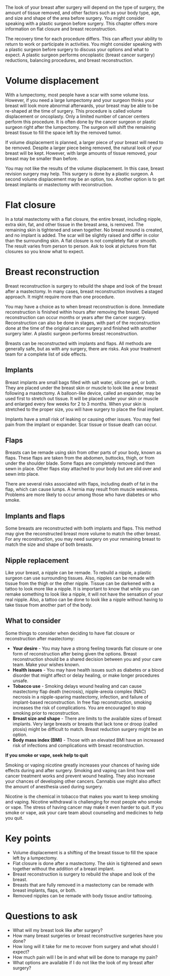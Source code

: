 The look of your breast after surgery will depend on the type of surgery, the amount of tissue removed, and other factors such as your body type, age, and size and shape of the area before surgery. You might consider speaking with a plastic surgeon before surgery. This chapter offers more information on flat closure and breast reconstruction.

The recovery time for each procedure differs. This can affect your ability to return to work or participate in activities. You might consider speaking with a plastic surgeon before surgery to discuss your options and what to expect. A plastic surgeon performs oncoplastic (breast cancer surgery) reductions, balancing procedures, and breast reconstruction.

# Volume displacement
With a lumpectomy, most people have a scar with some volume loss. However, if you need a large lumpectomy and your surgeon thinks your breast will look more abnormal afterwards, your breast may be able to be re-shaped at the time of surgery. This procedure is called volume displacement or oncoplasty. Only a limited number of cancer centers perform this procedure. It is often done by the cancer surgeon or plastic surgeon right after the lumpectomy. The surgeon will shift the remaining breast tissue to fill the space left by the removed tumor.

If volume displacement is planned, a larger piece of your breast will need to be removed. Despite a larger piece being removed, the natural look of your breast will be kept. However, with large amounts of tissue removed, your breast may be smaller than before.

You may not like the results of the volume displacement. In this case, breast revision surgery may help. This surgery is done by a plastic surgeon. A second volume displacement may be an option, too. Another option is to get breast implants or mastectomy with reconstruction.

# Flat closure
In a total mastectomy with a flat closure, the entire breast, including nipple, extra skin, fat, and other tissue in the breast area, is removed. The remaining skin is tightened and sewn together. No breast mound is created, and no implant is added. The scar will be slightly raised and differ in color than the surrounding skin. A flat closure is not completely flat or smooth. The result varies from person to person. Ask to look at pictures from flat closures so you know what to expect.

# Breast reconstruction
Breast reconstruction is surgery to rebuild the shape and look of the breast after a mastectomy. In many cases, breast reconstruction involves a staged approach. It might require more than one procedure.

You may have a choice as to when breast reconstruction is done. Immediate reconstruction is finished within hours after removing the breast. Delayed reconstruction can occur months or years after the cancer surgery. Reconstruction can also be done in stages, with part of the reconstruction done at the time of the original cancer surgery and finished with another surgery later. A plastic surgeon performs breast reconstruction.

Breasts can be reconstructed with implants and flaps. All methods are generally safe, but as with any surgery, there are risks. Ask your treatment team for a complete list of side effects.

## Implants
Breast implants are small bags filled with salt water, silicone gel, or both. They are placed under the breast skin or muscle to look like a new breast following a mastectomy. A balloon-like device, called an expander, may be used first to stretch out tissue. It will be placed under your skin or muscle and enlarged every few weeks for 2 to 3 months. When your skin is stretched to the proper size, you will have surgery to place the final implant.

Implants have a small risk of leaking or causing other issues. You may feel pain from the implant or expander. Scar tissue or tissue death can occur.

## Flaps
Breasts can be remade using skin from other parts of your body, known as flaps. These flaps are taken from the abdomen, buttocks, thigh, or from under the shoulder blade. Some flaps are completely removed and then sewn in place. Other flaps stay attached to your body but are slid over and sewn into place.

There are several risks associated with flaps, including death of fat in the flap, which can cause lumps. A hernia may result from muscle weakness. Problems are more likely to occur among those who have diabetes or who smoke.

## Implants and flaps
Some breasts are reconstructed with both implants and flaps. This method may give the reconstructed breast more volume to match the other breast. For any reconstruction, you may need surgery on your remaining breast to match the size and shape of both breasts.

## Nipple replacement
Like your breast, a nipple can be remade. To rebuild a nipple, a plastic surgeon can use surrounding tissues. Also, nipples can be remade with tissue from the thigh or the other nipple. Tissue can be darkened with a tattoo to look more like a nipple. It is important to know that while you can remake something to look like a nipple, it will not have the sensation of your real nipple. Also, a tattoo can be done to look like a nipple without having to take tissue from another part of the body.

## What to consider
Some things to consider when deciding to have flat closure or reconstruction after mastectomy:
* **Your desire** - You may have a strong feeling towards flat closure or one form of reconstruction after being given the options. Breast reconstruction should be a shared decision between you and your care team. Make your wishes known.
* **Health issues** - You may have health issues such as diabetes or a blood disorder that might affect or delay healing, or make longer procedures unsafe.
* **Tobacco use** - Smoking delays wound healing and can cause mastectomy flap death (necrosis), nipple-areola complex (NAC) necrosis in a nipple-sparing mastectomy, infection, and failure of implant-based reconstruction. In free flap reconstruction, smoking increases the risk of complications. You are encouraged to stop smoking prior to reconstruction.
* **Breast size and shape** - There are limits to the available sizes of breast implants. Very large breasts or breasts that lack tone or droop (called ptosis) might be difficult to match. Breast reduction surgery might be an option.
* **Body mass index (BMI)** - Those with an elevated BMI have an increased risk of infections and complications with breast reconstruction.

**If you smoke or vape, seek help to quit**

Smoking or vaping nicotine greatly increases your chances of having side effects during and after surgery. Smoking and vaping can limit how well cancer treatment works and prevent wound healing. They also increase your chances of developing other cancers. Cannabis use might also affect the amount of anesthesia used during surgery.

Nicotine is the chemical in tobacco that makes you want to keep smoking and vaping. Nicotine withdrawal is challenging for most people who smoke or vape. The stress of having cancer may make it even harder to quit. If you smoke or vape, ask your care team about counseling and medicines to help you quit.

# Key points
* Volume displacement is a shifting of the breast tissue to fill the space left by a lumpectomy.
* Flat closure is done after a mastectomy. The skin is tightened and sewn together without the addition of a breast implant.
* Breast reconstruction is surgery to rebuild the shape and look of the breast.
* Breasts that are fully removed in a mastectomy can be remade with breast implants, flaps, or both.
* Removed nipples can be remade with body tissue and/or tattooing.

# Questions to ask
* What will my breast look like after surgery?
* How many breast surgeries or breast reconstructive surgeries have you done?
* How long will it take for me to recover from surgery and what should I expect?
* How much pain will I be in and what will be done to manage my pain?
* What options are available if I do not like the look of my breast after surgery?